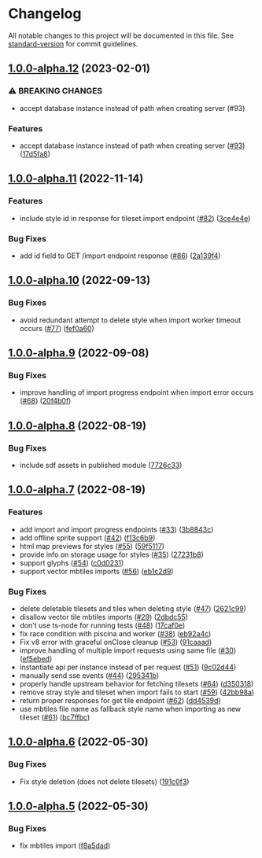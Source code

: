 # Changelog

All notable changes to this project will be documented in this file. See [standard-version](https://github.com/conventional-changelog/standard-version) for commit guidelines.

## [1.0.0-alpha.12](https://github.com/digidem/mapeo-map-server/compare/v1.0.0-alpha.11...v1.0.0-alpha.12) (2023-02-01)


### ⚠ BREAKING CHANGES

* accept database instance instead of path when creating server  (#93)

### Features

* accept database instance instead of path when creating server  ([#93](https://github.com/digidem/mapeo-map-server/issues/93)) ([17d5fa8](https://github.com/digidem/mapeo-map-server/commit/17d5fa867463b4cfbe3fbd90d6642ad422034031))

## [1.0.0-alpha.11](https://github.com/digidem/mapeo-map-server/compare/v1.0.0-alpha.10...v1.0.0-alpha.11) (2022-11-14)


### Features

* include style id in response for tileset import endpoint ([#82](https://github.com/digidem/mapeo-map-server/issues/82)) ([3ce4e4e](https://github.com/digidem/mapeo-map-server/commit/3ce4e4e8d310ba5c1f1b708598ead09dd235e674))


### Bug Fixes

* add id field to GET /import endpoint response ([#86](https://github.com/digidem/mapeo-map-server/issues/86)) ([2a139f4](https://github.com/digidem/mapeo-map-server/commit/2a139f4fd63355d4d524974943a47cf706982de3))

## [1.0.0-alpha.10](https://github.com/digidem/mapeo-map-server/compare/v1.0.0-alpha.9...v1.0.0-alpha.10) (2022-09-13)


### Bug Fixes

* avoid redundant attempt to delete style when import worker timeout occurs ([#77](https://github.com/digidem/mapeo-map-server/issues/77)) ([fef0a60](https://github.com/digidem/mapeo-map-server/commit/fef0a608db6f6ec93022a23b41e180f2e8a8a63f))

## [1.0.0-alpha.9](https://github.com/digidem/mapeo-map-server/compare/v1.0.0-alpha.8...v1.0.0-alpha.9) (2022-09-08)


### Bug Fixes

* improve handling of import progress endpoint when import error occurs ([#68](https://github.com/digidem/mapeo-map-server/issues/68)) ([20f4b0f](https://github.com/digidem/mapeo-map-server/commit/20f4b0fa5b0be4bd933f11543c3b6f28a019716c))

## [1.0.0-alpha.8](https://github.com/digidem/mapeo-map-server/compare/v1.0.0-alpha.7...v1.0.0-alpha.8) (2022-08-19)


### Bug Fixes

* include sdf assets in published module ([7726c33](https://github.com/digidem/mapeo-map-server/commit/7726c3385c6613393266fbb7b97e111c0a54c263))

## [1.0.0-alpha.7](https://github.com/digidem/mapeo-map-server/compare/v1.0.0-alpha.6...v1.0.0-alpha.7) (2022-08-19)


### Features

* add import and import progress endpoints ([#33](https://github.com/digidem/mapeo-map-server/issues/33)) ([3b8843c](https://github.com/digidem/mapeo-map-server/commit/3b8843ccaf140708691d5a4eace4ce4ef23cccd4))
* add offline sprite support ([#42](https://github.com/digidem/mapeo-map-server/issues/42)) ([f13c6b9](https://github.com/digidem/mapeo-map-server/commit/f13c6b96cde2aaa5eedfbc99caa517f4daf9a3a0))
* html map previews for styles ([#55](https://github.com/digidem/mapeo-map-server/issues/55)) ([59f5117](https://github.com/digidem/mapeo-map-server/commit/59f5117141cd1626c2bba5330c7a3c06969c5f64))
* provide info on storage usage for styles ([#35](https://github.com/digidem/mapeo-map-server/issues/35)) ([27231b8](https://github.com/digidem/mapeo-map-server/commit/27231b8e133460306648dd44303a07a068006ebc))
* support glyphs ([#54](https://github.com/digidem/mapeo-map-server/issues/54)) ([c0d0231](https://github.com/digidem/mapeo-map-server/commit/c0d0231687d6563c69625c8cdd063273169c8cfd))
* support vector mbtiles imports ([#56](https://github.com/digidem/mapeo-map-server/issues/56)) ([eb1c2d9](https://github.com/digidem/mapeo-map-server/commit/eb1c2d913efc861494563a1e18b7cc2450301bdd))


### Bug Fixes

* delete deletable tilesets and tiles when deleting style ([#47](https://github.com/digidem/mapeo-map-server/issues/47)) ([2621c99](https://github.com/digidem/mapeo-map-server/commit/2621c99de3126249383bded6d1970cfae73c9d9c))
* disallow vector tile mbtiles imports ([#29](https://github.com/digidem/mapeo-map-server/issues/29)) ([2dbdc55](https://github.com/digidem/mapeo-map-server/commit/2dbdc55e7618630e377d3c7995b2c04d2a71dcbf))
* don't use ts-node for running tests ([#48](https://github.com/digidem/mapeo-map-server/issues/48)) ([17caf0e](https://github.com/digidem/mapeo-map-server/commit/17caf0e7048af2af0fc729c026d7212009400cf3))
* fix race condition with piscina and worker ([#38](https://github.com/digidem/mapeo-map-server/issues/38)) ([eb92a4c](https://github.com/digidem/mapeo-map-server/commit/eb92a4c6de36286eebe974e30dd144164e415089))
* Fix v8 error with graceful onClose cleanup ([#53](https://github.com/digidem/mapeo-map-server/issues/53)) ([91caaad](https://github.com/digidem/mapeo-map-server/commit/91caaad670c3621e3e7dcab5e82d6788128ee7b0))
* improve handling of multiple import requests using same file ([#30](https://github.com/digidem/mapeo-map-server/issues/30)) ([ef5ebed](https://github.com/digidem/mapeo-map-server/commit/ef5ebede0fec68cc0c097d38aaed13da559f3faa))
* instantiate api per instance instead of per request ([#51](https://github.com/digidem/mapeo-map-server/issues/51)) ([9c02d44](https://github.com/digidem/mapeo-map-server/commit/9c02d446566efd0d806afdcc7b7c56488a54cd70))
* manually send sse events ([#44](https://github.com/digidem/mapeo-map-server/issues/44)) ([295341b](https://github.com/digidem/mapeo-map-server/commit/295341b0f8ad086123289bea538dcfe8135e742a))
* properly handle upstream behavior for fetching tilesets ([#64](https://github.com/digidem/mapeo-map-server/issues/64)) ([d350318](https://github.com/digidem/mapeo-map-server/commit/d350318db719c2498da9a550c9fe33179fe5531a))
* remove stray style and tileset when import fails to start ([#59](https://github.com/digidem/mapeo-map-server/issues/59)) ([42bb98a](https://github.com/digidem/mapeo-map-server/commit/42bb98ab9450510d7a2fb2f1e71d5c17ce661706))
* return proper responses for get tile endpoint ([#62](https://github.com/digidem/mapeo-map-server/issues/62)) ([dd4539d](https://github.com/digidem/mapeo-map-server/commit/dd4539d7822c6f84123114a569a2b13b25bdaa85))
* use mbtiles file name as fallback style name when importing as new tileset ([#61](https://github.com/digidem/mapeo-map-server/issues/61)) ([bc7ffbc](https://github.com/digidem/mapeo-map-server/commit/bc7ffbc38060028173b9d85a5726b016da1a4a07))

## [1.0.0-alpha.6](https://github.com/digidem/mapeo-map-server/compare/v1.0.0-alpha.5...v1.0.0-alpha.6) (2022-05-30)


### Bug Fixes

* Fix style deletion (does not delete tilesets) ([191c0f3](https://github.com/digidem/mapeo-map-server/commit/191c0f325f135d17e44ab18b52a25905c3b3d165))

## [1.0.0-alpha.5](https://github.com/digidem/mapeo-map-server/compare/v1.0.0-alpha.4...v1.0.0-alpha.5) (2022-05-30)


### Bug Fixes

* fix mbtiles import ([f8a5dad](https://github.com/digidem/mapeo-map-server/commit/f8a5dadb025a953cb7970563cc8102c138865df0))
